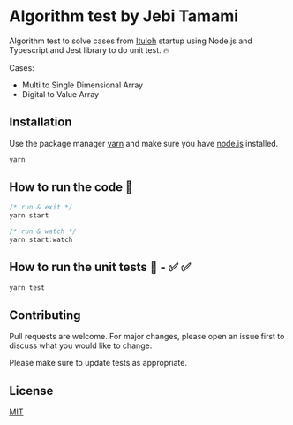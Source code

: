 # Algorithm test by Jebi Tamami

Algorithm test to solve cases from [Ituloh](https://www.ituloh.co/) startup using Node.js and Typescript and Jest library to do unit test.
🔥

Cases:

- Multi to Single Dimensional Array
- Digital to Value Array

## Installation

Use the package manager [yarn](https://classic.yarnpkg.com/lang/en/docs/install/#mac-stable) and make sure you have [node.js](https://nodejs.org/en/) installed.

```bash
yarn
```

## How to run the code 🚀

```javascript
/* run & exit */
yarn start

/* run & watch */
yarn start:watch
```

## How to run the unit tests 🚀 - ✅ ✅

```javascript
yarn test
```

## Contributing

Pull requests are welcome. For major changes, please open an issue first
to discuss what you would like to change.

Please make sure to update tests as appropriate.

## License

[MIT](https://choosealicense.com/licenses/mit/)
